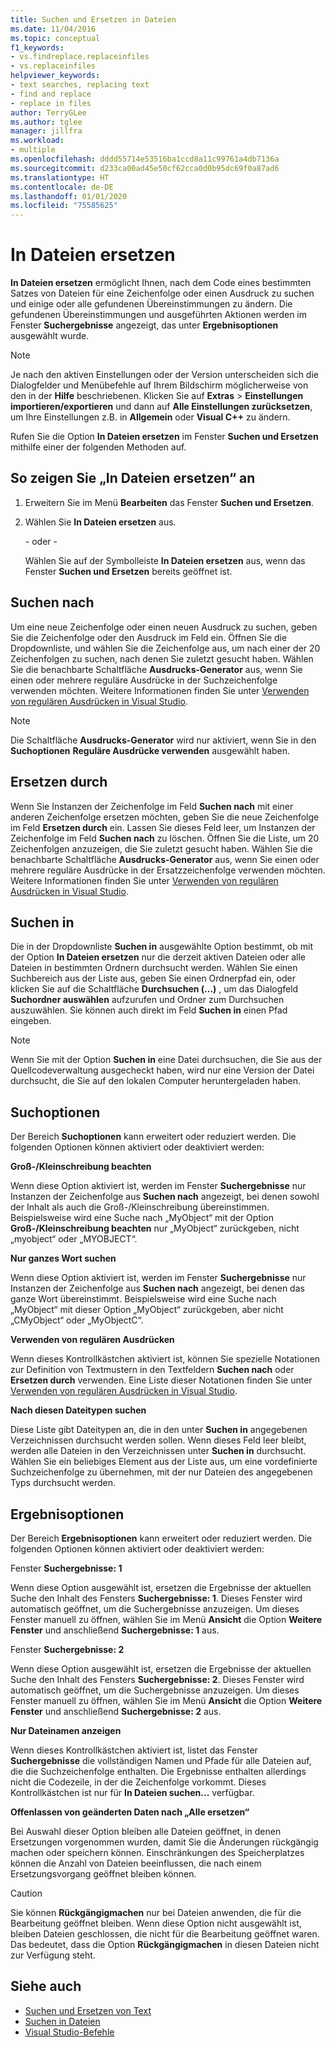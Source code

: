 ```yaml
---
title: Suchen und Ersetzen in Dateien
ms.date: 11/04/2016
ms.topic: conceptual
f1_keywords:
- vs.findreplace.replaceinfiles
- vs.replaceinfiles
helpviewer_keywords:
- text searches, replacing text
- find and replace
- replace in files
author: TerryGLee
ms.author: tglee
manager: jillfra
ms.workload:
- multiple
ms.openlocfilehash: dddd55714e53516ba1ccd8a11c99761a4db7136a
ms.sourcegitcommit: d233ca00ad45e50cf62cca0d0b95dc69f0a87ad6
ms.translationtype: HT
ms.contentlocale: de-DE
ms.lasthandoff: 01/01/2020
ms.locfileid: "75585625"
---
```

# <a name="replace-in-files"></a>In Dateien ersetzen

**In Dateien ersetzen** ermöglicht Ihnen, nach dem Code eines bestimmten Satzes von Dateien für eine Zeichenfolge oder einen Ausdruck zu suchen und einige oder alle gefundenen Übereinstimmungen zu ändern. Die gefundenen Übereinstimmungen und ausgeführten Aktionen werden im Fenster **Suchergebnisse** angezeigt, das unter **Ergebnisoptionen** ausgewählt wurde.

> [!NOTE]
> Je nach den aktiven Einstellungen oder der Version unterscheiden sich die Dialogfelder und Menübefehle auf Ihrem Bildschirm möglicherweise von den in der **Hilfe** beschriebenen. Klicken Sie auf **Extras** > **Einstellungen importieren/exportieren** und dann auf **Alle Einstellungen zurücksetzen**, um Ihre Einstellungen z.B. in **Allgemein** oder **Visual C++** zu ändern.

Rufen Sie die Option **In Dateien ersetzen** im Fenster **Suchen und Ersetzen** mithilfe einer der folgenden Methoden auf.

## <a name="to-display-replace-in-files"></a>So zeigen Sie „In Dateien ersetzen“ an

1. Erweitern Sie im Menü **Bearbeiten** das Fenster **Suchen und Ersetzen**.

2. Wählen Sie **In Dateien ersetzen** aus.

   \- oder -

   Wählen Sie auf der Symbolleiste **In Dateien ersetzen** aus, wenn das Fenster **Suchen und Ersetzen** bereits geöffnet ist.

## <a name="find-what"></a>Suchen nach

Um eine neue Zeichenfolge oder einen neuen Ausdruck zu suchen, geben Sie die Zeichenfolge oder den Ausdruck im Feld ein. Öffnen Sie die Dropdownliste, und wählen Sie die Zeichenfolge aus, um nach einer der 20 Zeichenfolgen zu suchen, nach denen Sie zuletzt gesucht haben. Wählen Sie die benachbarte Schaltfläche **Ausdrucks-Generator** aus, wenn Sie einen oder mehrere reguläre Ausdrücke in der Suchzeichenfolge verwenden möchten. Weitere Informationen finden Sie unter [Verwenden von regulären Ausdrücken in Visual Studio](../ide/using-regular-expressions-in-visual-studio.md).

> [!NOTE]
> Die Schaltfläche **Ausdrucks-Generator** wird nur aktiviert, wenn Sie in den **Suchoptionen** **Reguläre Ausdrücke verwenden** ausgewählt haben.

## <a name="replace-with"></a>Ersetzen durch

Wenn Sie Instanzen der Zeichenfolge im Feld **Suchen nach** mit einer anderen Zeichenfolge ersetzen möchten, geben Sie die neue Zeichenfolge im Feld **Ersetzen durch** ein. Lassen Sie dieses Feld leer, um Instanzen der Zeichenfolge im Feld **Suchen nach** zu löschen. Öffnen Sie die Liste, um 20 Zeichenfolgen anzuzeigen, die Sie zuletzt gesucht haben. Wählen Sie die benachbarte Schaltfläche **Ausdrucks-Generator** aus, wenn Sie einen oder mehrere reguläre Ausdrücke in der Ersatzzeichenfolge verwenden möchten. Weitere Informationen finden Sie unter [Verwenden von regulären Ausdrücken in Visual Studio](../ide/using-regular-expressions-in-visual-studio.md).

## <a name="look-in"></a>Suchen in

Die in der Dropdownliste **Suchen in** ausgewählte Option bestimmt, ob mit der Option **In Dateien ersetzen** nur die derzeit aktiven Dateien oder alle Dateien in bestimmten Ordnern durchsucht werden. Wählen Sie einen Suchbereich aus der Liste aus, geben Sie einen Ordnerpfad ein, oder klicken Sie auf die Schaltfläche **Durchsuchen (...)** , um das Dialogfeld **Suchordner auswählen** aufzurufen und Ordner zum Durchsuchen auszuwählen. Sie können auch direkt im Feld **Suchen in** einen Pfad eingeben.

> [!NOTE]
> Wenn Sie mit der Option **Suchen in** eine Datei durchsuchen, die Sie aus der Quellcodeverwaltung ausgecheckt haben, wird nur eine Version der Datei durchsucht, die Sie auf den lokalen Computer heruntergeladen haben.

## <a name="find-options"></a>Suchoptionen

Der Bereich **Suchoptionen** kann erweitert oder reduziert werden. Die folgenden Optionen können aktiviert oder deaktiviert werden:

**Groß-/Kleinschreibung beachten**

Wenn diese Option aktiviert ist, werden im Fenster **Suchergebnisse** nur Instanzen der Zeichenfolge aus **Suchen nach** angezeigt, bei denen sowohl der Inhalt als auch die Groß-/Kleinschreibung übereinstimmen. Beispielsweise wird eine Suche nach „MyObject“ mit der Option **Groß-/Kleinschreibung beachten** nur „MyObject“ zurückgeben, nicht „myobject“ oder „MYOBJECT“.

**Nur ganzes Wort suchen**

Wenn diese Option aktiviert ist, werden im Fenster **Suchergebnisse** nur Instanzen der Zeichenfolge aus **Suchen nach** angezeigt, bei denen das ganze Wort übereinstimmt. Beispielsweise wird eine Suche nach „MyObject“ mit dieser Option „MyObject“ zurückgeben, aber nicht „CMyObject“ oder „MyObjectC“.

**Verwenden von regulären Ausdrücken**

Wenn dieses Kontrollkästchen aktiviert ist, können Sie spezielle Notationen zur Definition von Textmustern in den Textfeldern **Suchen nach** oder **Ersetzen durch** verwenden. Eine Liste dieser Notationen finden Sie unter [Verwenden von regulären Ausdrücken in Visual Studio](../ide/using-regular-expressions-in-visual-studio.md).

**Nach diesen Dateitypen suchen**

Diese Liste gibt Dateitypen an, die in den unter **Suchen in** angegebenen Verzeichnissen durchsucht werden sollen. Wenn dieses Feld leer bleibt, werden alle Dateien in den Verzeichnissen unter **Suchen in** durchsucht. Wählen Sie ein beliebiges Element aus der Liste aus, um eine vordefinierte Suchzeichenfolge zu übernehmen, mit der nur Dateien des angegebenen Typs durchsucht werden.

## <a name="result-options"></a>Ergebnisoptionen

Der Bereich **Ergebnisoptionen** kann erweitert oder reduziert werden. Die folgenden Optionen können aktiviert oder deaktiviert werden:

Fenster **Suchergebnisse: 1**

Wenn diese Option ausgewählt ist, ersetzen die Ergebnisse der aktuellen Suche den Inhalt des Fensters **Suchergebnisse: 1**. Dieses Fenster wird automatisch geöffnet, um die Suchergebnisse anzuzeigen. Um dieses Fenster manuell zu öffnen, wählen Sie im Menü **Ansicht** die Option **Weitere Fenster** und anschließend **Suchergebnisse: 1** aus.

Fenster **Suchergebnisse: 2**

Wenn diese Option ausgewählt ist, ersetzen die Ergebnisse der aktuellen Suche den Inhalt des Fensters **Suchergebnisse: 2**. Dieses Fenster wird automatisch geöffnet, um die Suchergebnisse anzuzeigen. Um dieses Fenster manuell zu öffnen, wählen Sie im Menü **Ansicht** die Option **Weitere Fenster** und anschließend **Suchergebnisse: 2** aus.

**Nur Dateinamen anzeigen**

Wenn dieses Kontrollkästchen aktiviert ist, listet das Fenster **Suchergebnisse** die vollständigen Namen und Pfade für alle Dateien auf, die die Suchzeichenfolge enthalten. Die Ergebnisse enthalten allerdings nicht die Codezeile, in der die Zeichenfolge vorkommt. Dieses Kontrollkästchen ist nur für **In Dateien suchen...** verfügbar.

**Offenlassen von geänderten Daten nach „Alle ersetzen“**

Bei Auswahl dieser Option bleiben alle Dateien geöffnet, in denen Ersetzungen vorgenommen wurden, damit Sie die Änderungen rückgängig machen oder speichern können. Einschränkungen des Speicherplatzes können die Anzahl von Dateien beeinflussen, die nach einem Ersetzungsvorgang geöffnet bleiben können.

> [!CAUTION]
> Sie können **Rückgängigmachen** nur bei Dateien anwenden, die für die Bearbeitung geöffnet bleiben. Wenn diese Option nicht ausgewählt ist, bleiben Dateien geschlossen, die nicht für die Bearbeitung geöffnet waren. Das bedeutet, dass die Option **Rückgängigmachen** in diesen Dateien nicht zur Verfügung steht.

## <a name="see-also"></a>Siehe auch

- [Suchen und Ersetzen von Text](../ide/finding-and-replacing-text.md)
- [Suchen in Dateien](../ide/find-in-files.md)
- [Visual Studio-Befehle](../ide/reference/visual-studio-commands.md)
